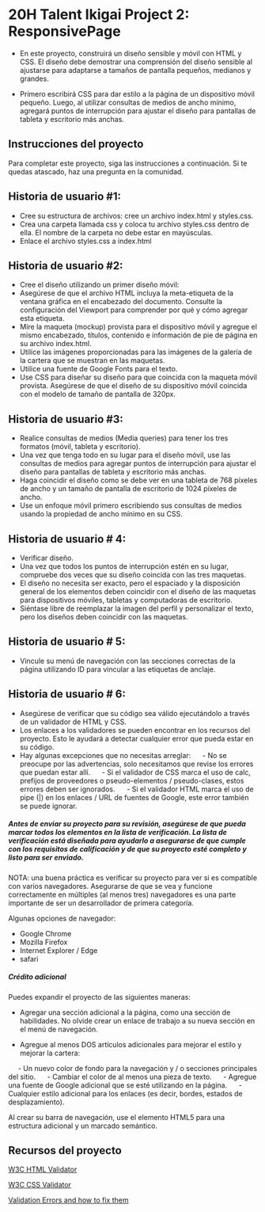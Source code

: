 # 20H Talent Ikigai Project 2: ResponsivePage

- En este proyecto, construirá un diseño sensible y móvil con HTML y CSS. El diseño debe demostrar una comprensión del diseño sensible al ajustarse para adaptarse a tamaños de pantalla pequeños, medianos y grandes.

- Primero escribirá CSS para dar estilo a la página de un dispositivo móvil pequeño. Luego, al utilizar consultas de medios de ancho mínimo, agregará puntos de interrupción para ajustar el diseño para pantallas de tableta y escritorio más anchas.

## Instrucciones del proyecto
Para completar este proyecto, siga las instrucciones a continuación. Si te quedas atascado, haz una pregunta en la comunidad.

## Historia de usuario #1:
- Cree su estructura de archivos: cree un archivo index.html y styles.css.
- Crea una carpeta llamada css y coloca tu archivo styles.css dentro de ella. El nombre de la carpeta no debe estar en mayúsculas.
- Enlace el archivo styles.css a index.html

## Historia de usuario #2: 
- Cree el diseño utilizando un primer diseño móvil: 
- Asegúrese de que el archivo HTML incluya la meta-etiqueta de la ventana gráfica en el encabezado del documento. Consulte la configuración del Viewport para comprender por qué y cómo agregar esta etiqueta.
- Mire la maqueta (mockup) provista para el dispositivo móvil y agregue el mismo encabezado, títulos, contenido e información de pie de página en su archivo index.html.
- Utilice las imágenes proporcionadas para las imágenes de la galería de la cartera que se muestran en las maquetas.
- Utilice una fuente de Google Fonts para el texto.
- Use CSS para diseñar su diseño para que coincida con la maqueta móvil provista. Asegúrese de que el diseño de su dispositivo móvil coincida con el modelo de tamaño de pantalla de 320px.

## Historia de usuario #3: 
- Realice consultas de medios (Media queries) para tener los tres formatos (móvil, tableta y escritorio).
- Una vez que tenga todo en su lugar para el diseño móvil, use las consultas de medios para agregar puntos de interrupción para ajustar el diseño para pantallas de tableta y escritorio más anchas.
- Haga coincidir el diseño como se debe ver en una tableta de 768 píxeles de ancho y un tamaño de pantalla de escritorio de 1024 píxeles de ancho.
- Use un enfoque móvil primero escribiendo sus consultas de medios usando la propiedad de ancho mínimo en su CSS.

## Historia de usuario # 4:
- Verificar diseño.
- Una vez que todos los puntos de interrupción estén en su lugar, compruebe dos veces que su diseño coincida con las tres maquetas.
- El diseño no necesita ser exacto, pero el espaciado y la disposición general de los elementos deben coincidir con el diseño de las maquetas para dispositivos móviles, tabletas y computadoras de escritorio.
- Siéntase libre de reemplazar la imagen del perfil y personalizar el texto, pero los diseños deben coincidir con las maquetas.

## Historia de usuario # 5:
- Vincule su menú de navegación con las secciones correctas de la página utilizando ID para vincular a las etiquetas de anclaje.

## Historia de usuario # 6:
- Asegúrese de verificar que su código sea válido ejecutándolo a través de un validador de HTML y CSS.
- Los enlaces a los validadores se pueden encontrar en los recursos del proyecto. Esto le ayudará a detectar cualquier error que pueda estar en su código.
- Hay algunas excepciones que no necesitas arreglar:
     - No se preocupe por las advertencias, solo necesitamos que revise los errores que puedan estar allí.
     - Si el validador de CSS marca el uso de calc, prefijos de proveedores o pseudo-elementos / pseudo-clases, estos errores deben ser ignorados.
     - Si el validador HTML marca el uso de pipe (|) en los enlaces / URL de fuentes de Google, este error también se puede ignorar.

##### Antes de enviar su proyecto para su revisión, asegúrese de que pueda marcar todos los elementos en la lista de verificación. La lista de verificación está diseñada para ayudarlo a asegurarse de que cumple con los requisitos de calificación y de que su proyecto esté completo y listo para ser enviado.

NOTA: una buena práctica es verificar su proyecto para ver si es compatible con varios navegadores. Asegurarse de que se vea y funcione correctamente en múltiples (al menos tres) navegadores es una parte importante de ser un desarrollador de primera categoría.

Algunas opciones de navegador:
- Google Chrome
- Mozilla Firefox
- Internet Explorer / Edge
- safari

##### Crédito adicional

Puedes expandir el proyecto de las siguientes maneras:

- Agregar una sección adicional a la página, como una sección de habilidades. No olvide crear un enlace de trabajo a su nueva sección en el menú de navegación.

- Agregue al menos DOS artículos adicionales para mejorar el estilo y mejorar la cartera:

     - Un nuevo color de fondo para la navegación y / o secciones principales del sitio.
     - Cambiar el color de al menos una pieza de texto.
     - Agregue una fuente de Google adicional que se esté utilizando en la página.
     - Cualquier estilo adicional para los enlaces (es decir, bordes, estados de desplazamiento).

Al crear su barra de navegación, use el elemento HTML5 para una estructura adicional y un marcado semántico.

## Recursos del proyecto

[W3C HTML Validator](https://validator.w3.org/#validate_by_input)

[W3C CSS Validator](https://jigsaw.w3.org/css-validator/#validate_by_input)

[Validation Errors and how to fix them](http://line25.com/articles/10-common-validation-errors-and-how-to-fix-them)